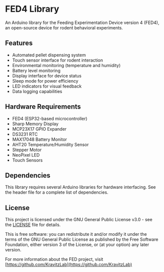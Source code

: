 # FED4 Library

An Arduino library for the Feeding Experimentation Device version 4 (FED4), an open-source device for rodent behavioral experiments.

## Features

- Automated pellet dispensing system
- Touch sensor interface for rodent interaction
- Environmental monitoring (temperature and humidity)
- Battery level monitoring
- Display interface for device status
- Sleep mode for power efficiency
- LED indicators for visual feedback
- Data logging capabilities

## Hardware Requirements

- FED4 (ESP32-based microcontroller)
- Sharp Memory Display
- MCP23X17 GPIO Expander
- DS3231 RTC
- MAX17048 Battery Monitor
- AHT20 Temperature/Humidity Sensor
- Stepper Motor
- NeoPixel LED
- Touch Sensors

## Dependencies

This library requires several Arduino libraries for hardware interfacing. See the header file for a complete list of dependencies.

## License

This project is licensed under the GNU General Public License v3.0 - see the [LICENSE](LICENSE) file for details.

This is free software: you can redistribute it and/or modify it under the terms of the GNU General Public License as published by the Free Software Foundation, either version 3 of the License, or (at your option) any later version.

For more information about the FED project, visit [https://github.com/KravitzLab](https://github.com/KravitzLab)